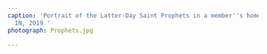 ```yaml
---
caption: 'Portrait of the Latter-Day Saint Prophets in a member''s home, Martinsville,
  IN, 2019 '
photograph: Prophets.jpg

---
```

